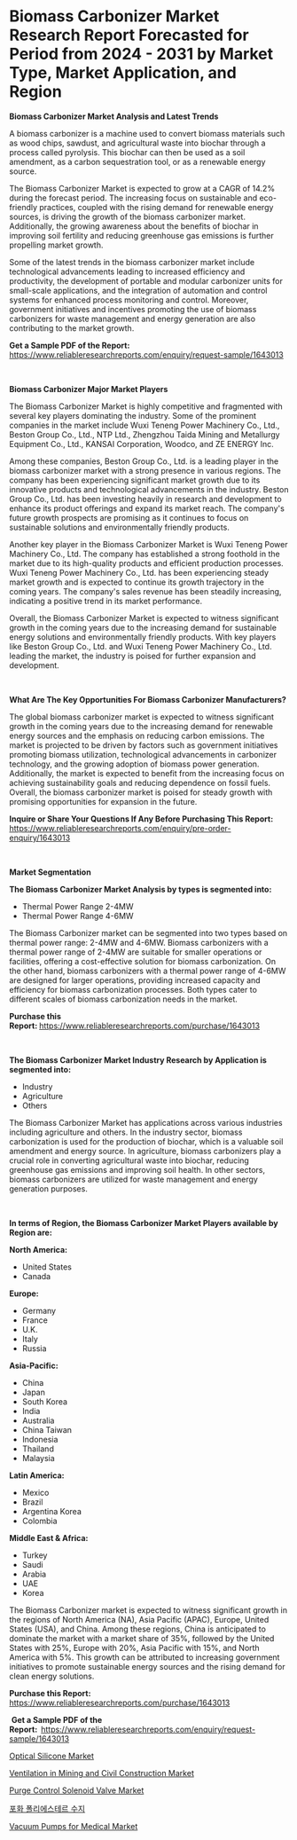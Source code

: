 <p><h1>Biomass Carbonizer Market Research Report Forecasted for Period from 2024 -  2031 by Market Type, Market Application, and Region</h1></p><p><strong>Biomass Carbonizer Market Analysis and Latest Trends</strong></p>
<p><p>A biomass carbonizer is a machine used to convert biomass materials such as wood chips, sawdust, and agricultural waste into biochar through a process called pyrolysis. This biochar can then be used as a soil amendment, as a carbon sequestration tool, or as a renewable energy source.</p><p>The Biomass Carbonizer Market is expected to grow at a CAGR of 14.2% during the forecast period. The increasing focus on sustainable and eco-friendly practices, coupled with the rising demand for renewable energy sources, is driving the growth of the biomass carbonizer market. Additionally, the growing awareness about the benefits of biochar in improving soil fertility and reducing greenhouse gas emissions is further propelling market growth.</p><p>Some of the latest trends in the biomass carbonizer market include technological advancements leading to increased efficiency and productivity, the development of portable and modular carbonizer units for small-scale applications, and the integration of automation and control systems for enhanced process monitoring and control. Moreover, government initiatives and incentives promoting the use of biomass carbonizers for waste management and energy generation are also contributing to the market growth.</p></p>
<p><strong>Get a Sample PDF of the Report:&nbsp;</strong> <a href="https://www.reliableresearchreports.com/enquiry/request-sample/1643013">https://www.reliableresearchreports.com/enquiry/request-sample/1643013</a></p>
<p>&nbsp;</p>
<p><strong>Biomass Carbonizer Major Market Players</strong></p>
<p><p>The Biomass Carbonizer Market is highly competitive and fragmented with several key players dominating the industry. Some of the prominent companies in the market include Wuxi Teneng Power Machinery Co., Ltd., Beston Group Co., Ltd., NTP Ltd., Zhengzhou Taida Mining and Metallurgy Equipment Co., Ltd., KANSAI Corporation, Woodco, and ZE ENERGY Inc.</p><p>Among these companies, Beston Group Co., Ltd. is a leading player in the biomass carbonizer market with a strong presence in various regions. The company has been experiencing significant market growth due to its innovative products and technological advancements in the industry. Beston Group Co., Ltd. has been investing heavily in research and development to enhance its product offerings and expand its market reach. The company's future growth prospects are promising as it continues to focus on sustainable solutions and environmentally friendly products.</p><p>Another key player in the Biomass Carbonizer Market is Wuxi Teneng Power Machinery Co., Ltd. The company has established a strong foothold in the market due to its high-quality products and efficient production processes. Wuxi Teneng Power Machinery Co., Ltd. has been experiencing steady market growth and is expected to continue its growth trajectory in the coming years. The company's sales revenue has been steadily increasing, indicating a positive trend in its market performance.</p><p>Overall, the Biomass Carbonizer Market is expected to witness significant growth in the coming years due to the increasing demand for sustainable energy solutions and environmentally friendly products. With key players like Beston Group Co., Ltd. and Wuxi Teneng Power Machinery Co., Ltd. leading the market, the industry is poised for further expansion and development.</p></p>
<p>&nbsp;</p>
<p><strong>What Are The Key Opportunities For Biomass Carbonizer Manufacturers?</strong></p>
<p><p>The global biomass carbonizer market is expected to witness significant growth in the coming years due to the increasing demand for renewable energy sources and the emphasis on reducing carbon emissions. The market is projected to be driven by factors such as government initiatives promoting biomass utilization, technological advancements in carbonizer technology, and the growing adoption of biomass power generation. Additionally, the market is expected to benefit from the increasing focus on achieving sustainability goals and reducing dependence on fossil fuels. Overall, the biomass carbonizer market is poised for steady growth with promising opportunities for expansion in the future.</p></p>
<p><strong>Inquire or Share Your Questions If Any Before Purchasing This Report:</strong> <a href="https://www.reliableresearchreports.com/enquiry/pre-order-enquiry/1643013">https://www.reliableresearchreports.com/enquiry/pre-order-enquiry/1643013</a></p>
<p>&nbsp;</p>
<p><strong>Market Segmentation</strong></p>
<p><strong>The Biomass Carbonizer Market Analysis by types is segmented into:</strong></p>
<p><ul><li>Thermal Power Range 2-4MW</li><li>Thermal Power Range 4-6MW</li></ul></p>
<p><p>The Biomass Carbonizer market can be segmented into two types based on thermal power range: 2-4MW and 4-6MW. Biomass carbonizers with a thermal power range of 2-4MW are suitable for smaller operations or facilities, offering a cost-effective solution for biomass carbonization. On the other hand, biomass carbonizers with a thermal power range of 4-6MW are designed for larger operations, providing increased capacity and efficiency for biomass carbonization processes. Both types cater to different scales of biomass carbonization needs in the market.</p></p>
<p><strong>Purchase this Report:&nbsp;</strong><a href="https://www.reliableresearchreports.com/purchase/1643013">https://www.reliableresearchreports.com/purchase/1643013</a></p>
<p>&nbsp;</p>
<p><strong>The Biomass Carbonizer Market Industry Research by Application is segmented into:</strong></p>
<p><ul><li>Industry</li><li>Agriculture</li><li>Others</li></ul></p>
<p><p>The Biomass Carbonizer Market has applications across various industries including agriculture and others. In the industry sector, biomass carbonization is used for the production of biochar, which is a valuable soil amendment and energy source. In agriculture, biomass carbonizers play a crucial role in converting agricultural waste into biochar, reducing greenhouse gas emissions and improving soil health. In other sectors, biomass carbonizers are utilized for waste management and energy generation purposes.</p></p>
<p>&nbsp;</p>
<p><strong>In terms of Region, the Biomass Carbonizer Market Players available by Region are:</strong></p>
<p>
    <p> <strong> North America: </strong>
        <ul>
            <li>United States</li>
            <li>Canada</li>
        </ul>
        </p> 
    <p> <strong> Europe: </strong>
        <ul>
            <li>Germany</li>
            <li>France</li>
            <li>U.K.</li>
            <li>Italy</li>
            <li>Russia</li>
        </ul>
        </p> 
    <p> <strong> Asia-Pacific: </strong>
        <ul>
            <li>China</li>
            <li>Japan</li>
            <li>South Korea</li>
            <li>India</li>
            <li>Australia</li>
            <li>China Taiwan</li>
            <li>Indonesia</li>
            <li>Thailand</li>
            <li>Malaysia</li>
        </ul>
        </p> 
    <p> <strong> Latin America: </strong>
        <ul>
            <li>Mexico</li>
            <li>Brazil</li>
            <li>Argentina Korea</li>
            <li>Colombia</li>
        </ul>
        </p> 
    <p> <strong> Middle East & Africa: </strong>
        <ul>
            <li>Turkey</li>
            <li>Saudi</li>
            <li>Arabia</li>
            <li>UAE</li>
            <li>Korea</li>
        </ul>
    </p>
    </p>
<p><p>The Biomass Carbonizer market is expected to witness significant growth in the regions of North America (NA), Asia Pacific (APAC), Europe, United States (USA), and China. Among these regions, China is anticipated to dominate the market with a market share of 35%, followed by the United States with 25%, Europe with 20%, Asia Pacific with 15%, and North America with 5%. This growth can be attributed to increasing government initiatives to promote sustainable energy sources and the rising demand for clean energy solutions.</p></p>
<p><strong>Purchase this Report: </strong><a href="https://www.reliableresearchreports.com/purchase/1643013">https://www.reliableresearchreports.com/purchase/1643013</a></p>
<p>&nbsp;<strong>Get a Sample PDF of the Report:&nbsp;&nbsp;</strong><a href="https://www.reliableresearchreports.com/enquiry/request-sample/1643013">https://www.reliableresearchreports.com/enquiry/request-sample/1643013</a></p>
<p><strong></strong></p>
<p><p><a href="https://view.publitas.com/reportprime-1/optical-silicone-market-research-report-provides-thorough-industry-overview-which-offers-an-in-depth-analysis-of-product-trends-and-new-market-divisions/">Optical Silicone Market</a></p><p><a href="https://picayune-night-cbd.notion.site/Ventilation-in-Mining-and-Civil-Construction-Market-Size-Share-Trends-Analysis-Report-By-Material-75729a07e5da46379dd2150b307e54e3">Ventilation in Mining and Civil Construction Market</a></p><p><a href="https://view.publitas.com/reportprime-1/purge-control-solenoid-valve-market-research-report-unlocks-analysis-on-the-market-financial-status-market-size-and-market-revenue-upto-2031/">Purge Control Solenoid Valve Market</a></p><p><a href="https://medium.com/@danielneavesallisons03mba/%ED%8F%AC%ED%99%94-%ED%8F%B4%EB%A6%AC%EC%97%90%EC%8A%A4%ED%84%B0-%EC%88%98%EC%A7%80-%EC%8B%9C%EC%9E%A5-%EB%B3%B4%EA%B3%A0%EC%84%9C%EB%8A%94-%EC%9D%B4-%EC%8B%9C%EC%9E%A5%EC%9D%98-%EC%B5%9C%EC%8B%A0-%ED%8A%B8%EB%A0%8C%EB%93%9C%EC%99%80-%EC%84%B1%EC%9E%A5-%EA%B8%B0%ED%9A%8C%EB%A5%BC-%EB%B3%B4%EC%97%AC%EC%A4%8D%EB%8B%88%EB%8B%A4-57ca83f935ad">포화 폴리에스테르 수지</a></p><p><a href="https://butternut-bug-553.notion.site/Vacuum-Pumps-for-Medical-Market-Growth-Market-Trends-COVID-19-Impact-and-Forecasts-for-period-fro-b77d7667e75647508f3e5248980ffd76">Vacuum Pumps for Medical Market</a></p></p>